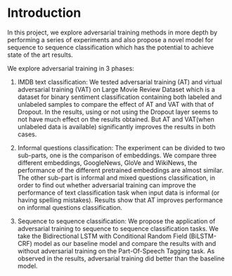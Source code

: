 # Introduction 

In this project, we explore adversarial training methods in more depth by performing a series of experiments and also propose a novel model for sequence to sequence classification which has the potential to achieve state of the art results.

We explore adversarial training in 3 phases:

1. IMDB text classification: We tested adversarial training (AT) and virtual adversarial training (VAT) on Large Movie Review Dataset which is a dataset for binary sentiment classification containing both labeled and unlabeled samples to compare the effect of AT and VAT with that of Dropout. In the results, using or not using the Dropout layer seems to not have much effect on the results obtained. But AT and VAT(when unlabeled data is available) significantly improves the results in both cases.

2. Informal questions classification: The experiment can be divided to two sub-parts, one is the comparison of embeddings. We compare three different embeddings, GoogleNews, GloVe and WikiNews, the performance of the different pretrained embeddings are almost similar. The other sub-part is informal and mixed questions classification, in order to find out whether adversarial training can improve the performance of text classification task when input data is informal (or having spelling mistakes). Results show that AT improves performance on informal questions classification. 

3. Sequence to sequence classification: We propose the application of adversarial training to sequence to sequence classification tasks. We take the Bidirectional LSTM with Conditional Random Field (BiLSTM-CRF) model as our baseline model and compare the results with and without adversarial training on the Part-Of-Speech Tagging task. As observed in the results, adversarial training did better than the baseline model.
